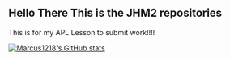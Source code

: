 ## Hello There This is the JHM2 repositories 
This is for my APL Lesson to submit work!!!!

[![Marcus1218's GitHub stats](https://github-readme-stats.vercel.app/api?username=Marcus1218)](https://github.com/anuraghazra/github-readme-stats)
